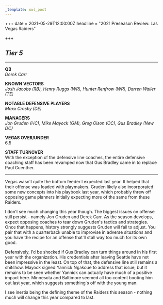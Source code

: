 ```yaml
---
_template: owl_post
---
```



+++
date = 2021-05-29T12:00:00Z
headline = "2021 Preseason Review: Las Vegas Raiders"

+++
## **_Tier 5_**

***

**QB**  
_Derek Carr_

**KNOWN VECTORS**  
_Josh Jacobs (RB), Henry Ruggs (WR), Hunter Renfrow (WR), Darren Waller (TE)_

**NOTABLE DEFENSIVE PLAYERS**  
_Maxx Crosby (DE)_

**MANAGERS**  
_Jon Gruden (HC), Mike Mayock (GM), Greg Olson (OC), Gus Bradley (New DC)_

**VEGAS OVER/UNDER**  
6\.5

**STAFF TURNOVER**  
With the exception of the defensive line coaches, the entire defensive coaching staff has been revamped now that Gus Bradley came in to replace Paul Guenther.

***

Vegas wasn't quite the bottom feeder I expected last year. It helped that their offense was loaded with playmakers. Gruden likely also incorporated some new concepts into his playbook last year, which probably threw off opposing game planners initially expecting more of the same from these Raiders.

I don't see much changing this year though. The biggest issues on offense still persist - namely Jon Gruden and Derek Carr. As the season develops, expect opposing coaches to tear down Gruden's tactics and strategies. Once that happens, history strongly suggests Gruden will fail to adjust. You pair that with a quarterback unable to improvise in adverse situations and you have the recipe for an offense that'll stall way too much for its own good.

Defensively, I'd be shocked if Gus Bradley can turn things around in his first year with the organization. His credentials after leaving Seattle have not been impressive in the least. On top of that, the defensive line still remains a shitshow. Mayock signed Yannick Ngakoue to address that issue, but it remains to be seen whether Yannick can actually have much of a positive impact here. Minnesota and Baltimore seemed all too content booting him out last year, which suggests something's off with the young man.

I see inertia being the defining theme of the Raiders this season - nothing much will change this year compared to last.
